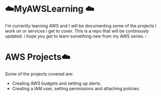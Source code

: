 # ☁️MyAWSLearning ☁️

I'm currently learning AWS and I will be documenting some of the projects i work on  or services i get to cover. This is a repo that will be continously updated.
 i hope you get to learn something new from my AWS series.💡
 
 # AWS Projects☁️
 Some of the projects covered are:
 - Creating AWS budgets and setting up alerts.
 - Creating a IAM user, setting permissions and attaching policies.
